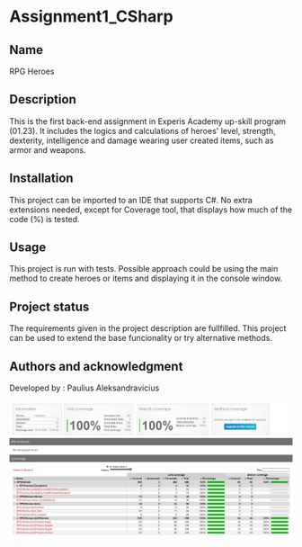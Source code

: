 # Assignment1_CSharp

## Name
RPG Heroes

## Description
This is the first back-end assignment in Experis Academy up-skill program (01.23).
It includes the logics and calculations of heroes' level, strength, dexterity, intelligence and damage wearing user created items, such as armor and weapons.

## Installation
This project can be imported to an IDE that supports C#. No extra extensions needed, except for Coverage tool, that displays how much of the code (%) is tested. 

## Usage
This project is run with tests. Possible approach could be using the main method to create heroes or items and displaying it in the console window.

## Project status
The requirements given in the project description are fullfilled. This project can be used to extend the base funcionality or try alternative methods.

## Authors and acknowledgment
Developed by : Paulius Aleksandravicius

![alt text](TestCoverage.PNG "Character selection screen")